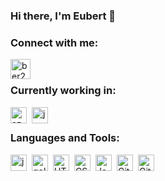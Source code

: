 ### Hi there, I'm Eubert 👋

### Connect with me:
[<img align="left" alt="ber2go" width="32px" color src="https://cdn.jsdelivr.net/npm/simple-icons@v6/icons/linkedin.svg" />][linkedin]

<br />

### Currently working in:
<img align="left" alt="azure" height="26px" src="https://cdn.jsdelivr.net/gh/devicons/devicon/icons/azure/azure-original.svg" style="padding-right:5px;" />
<img align="left" alt="java" height="26px" style="padding-right:5px;" src="https://cdn.jsdelivr.net/gh/devicons/devicon/icons/java/java-original.svg" />

<br />

### Languages and Tools:
<img align="left" alt="java" height="26px" style="padding-right:5px;" src="https://cdn.jsdelivr.net/gh/devicons/devicon/icons/amazonwebservices/amazonwebservices-original.svg" />
<img align="left" alt="golang" height="26px" src="https://cdn.jsdelivr.net/gh/devicons/devicon/icons/go/go-original-wordmark.svg" style="padding-right:5px;" />
<img align="left" alt="HTML5" height="26px" src="https://cdn.jsdelivr.net/gh/devicons/devicon/icons/html5/html5-original.svg" style="padding-right:5px;" />
<img align="left" alt="CSS3" height="26px" src="https://cdn.jsdelivr.net/gh/devicons/devicon/icons/css3/css3-original.svg" style="padding-right:5px;" />
<img align="left" alt="JavaScript" height="26px" src="https://cdn.jsdelivr.net/gh/devicons/devicon/icons/javascript/javascript-original.svg" style="padding-right:5px;" />
<img align="left" alt="Git" height="26px" src="https://cdn.jsdelivr.net/gh/devicons/devicon/icons/git/git-original.svg" style="padding-right:5px;" />
<img align="left" alt="GitHub" height="26px" src="https://user-images.githubusercontent.com/3369400/139447912-e0f43f33-6d9f-45f8-be46-2df5bbc91289.png" style="padding-right:5px;" />


[linkedin]: https://www.linkedin.com/in/eubertgo
<!--
**ber2go/ber2go** is a ✨ _special_ ✨ repository because its `README.md` (this file) appears on your GitHub profile.

Here are some ideas to get you started:

- 🔭 I’m currently working on ...
- 🌱 I’m currently learning ...
- 👯 I’m looking to collaborate on ...
- 🤔 I’m looking for help with ...
- 💬 Ask me about ...
- 📫 How to reach me: ...
- 😄 Pronouns: ...
- ⚡ Fun fact: ...
-->
